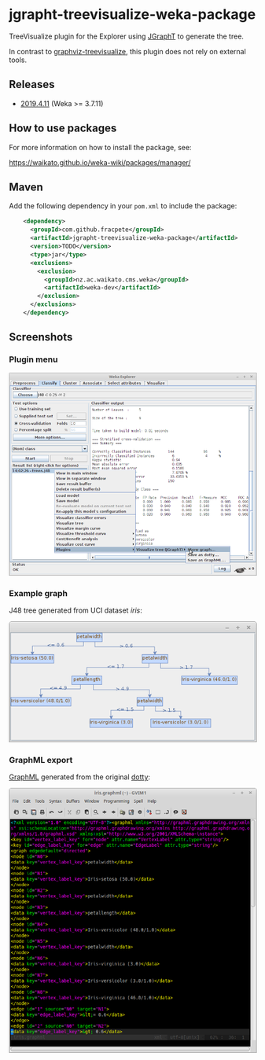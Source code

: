 # jgrapht-treevisualize-weka-package

TreeVisualize plugin for the Explorer using [JGraphT](https://jgrapht.org/)
to generate the tree.

In contrast to [graphviz-treevisualize](https://github.com/fracpete/graphviz-treevisualize-weka-package),
this plugin does not rely on external tools.


## Releases

* [2019.4.11](https://github.com/fracpete/jgrapht-treevisualize-weka-package/releases/download/v2019.4.11/jgrapht-treevisualize-2019.4.11.zip) (Weka >= 3.7.11)

## How to use packages

For more information on how to install the package, see:

https://waikato.github.io/weka-wiki/packages/manager/


## Maven

Add the following dependency in your `pom.xml` to include the package:

```xml
    <dependency>
      <groupId>com.github.fracpete</groupId>
      <artifactId>jgrapht-treevisualize-weka-package</artifactId>
      <version>TODO</version>
      <type>jar</type>
      <exclusions>
        <exclusion>
          <groupId>nz.ac.waikato.cms.weka</groupId>
          <artifactId>weka-dev</artifactId>
        </exclusion>
      </exclusions>
    </dependency>
```


## Screenshots

### Plugin menu

![plugin menu](src/site/resources/plugin_menu.png)

### Example graph

J48 tree generated from UCI dataset *iris*:

![graph](src/site/resources/iris.png)

### GraphML export

[GraphML](src/site/resources/iris.graphml) generated from the original [dotty](src/site/resources/iris.dot):

![graphml](src/site/resources/iris_graphml.png)
